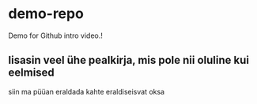 # demo-repo
Demo for Github intro video.!
## lisasin veel ühe pealkirja, mis pole nii oluline kui eelmised
siin ma püüan eraldada kahte eraldiseisvat oksa
